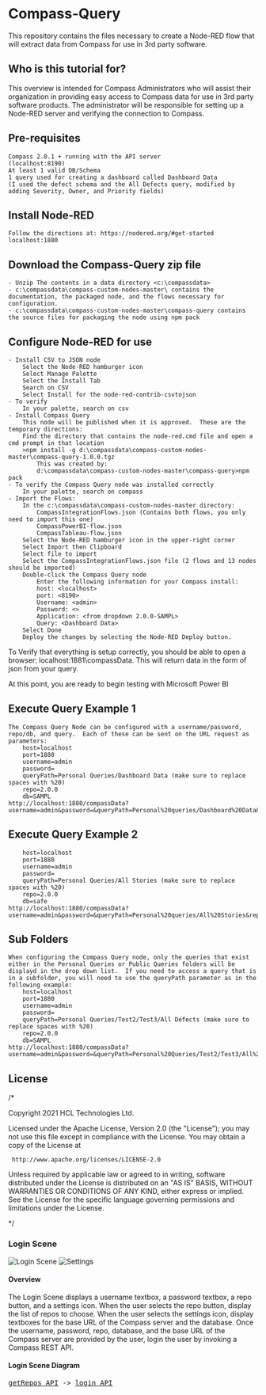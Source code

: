# Compass-Query
This repository contains the files necessary to create a Node-RED flow that will extract data from Compass for use in 3rd party software.

## Who is this tutorial for?

This overview is intended for Compass Administrators who will assist their organization in providing easy access to Compass data for use in 3rd party software products.  The administrator will be responsible for setting up a Node-RED server and verifying the connection to Compass.

## Pre-requisites
	Compass 2.0.1 + running with the API server
	(localhost:8190)
	At least 1 valid DB/Schema
	1 query used for creating a dashboard called Dashboard Data
	(I used the defect schema and the All Defects query, modified by adding Severity, Owner, and Priority fields)
	
## Install Node-RED
	Follow the directions at: https://nodered.org/#get-started
	localhost:1880
	
## Download the Compass-Query zip file
	- Unzip The contents in a data directory <c:\compassdata>
	- c:\compassdata\compass-custom-nodes-master\ contains the documentation, the packaged node, and the flows necessary for configuration.  
	- c:\compassdata\compass-custom-nodes-master\compass-query contains the source files for packaging the node using npm pack
		
## Configure Node-RED for use
	- Install CSV to JSON node
		Select the Node-RED hamburger icon
		Select Manage Palette
		Select the Install Tab
		Search on CSV
		Select Install for the node-red-contrib-csvtojson
	- To verify
		In your palette, search on csv
	- Install Compass Query  
		This node will be published when it is approved.  These are the temporary directions:
		Find the directory that contains the node-red.cmd file and open a cmd prompt in that location
		>npm install -g d:\compassdata\compass-custom-nodes-master\compass-query-1.0.0.tgz
			This was created by:
			d:\compassdata\compass-custom-nodes-master\compass-query>npm pack
	- To verify the Compass Query node was installed correctly
		In your palette, search on compass
	- Import the Flows:
		In the c:\compassdata\compass-custom-nodes-master directory:
			CompassIntegrationFlows.json (Contains both flows, you only need to import this one)
			CompassPowerBI-flow.json
			CompassTableau-flow.json
		Select the Node-RED hamburger icon in the upper-right corner
		Select Import then Clipboard
		Select file to import
		Select the CompassIntegrationFlows.json file (2 flows and 13 nodes should be imported)
		Double-click the Compass Query node
			Enter the following information for your Compass install:
			host: <localhost>
			port: <8190>
			Username: <admin>
			Password: <>
			Application: <from dropdown 2.0.0-SAMPL>
			Query: <Dashboard Data>
		Select Done
		Deploy the changes by selecting the Node-RED Deploy button.

To Verify that everything is setup correctly, you should be able to open a browser: localhost:1881\compassData.  This will return data in the form of json from your query.

At this point, you are ready to begin testing with Microsoft Power BI

## Execute Query Example 1 
	The Compass Query Node can be configured with a username/password, repo/db, and query.  Each of these can be sent on the URL request as parameters:
		host=localhost
		port=1880
		username=admin
		password=
		queryPath=Personal Queries/Dashboard Data (make sure to replace spaces with %20)
		repo=2.0.0
		db=SAMPL
	http://localhost:1880/compassData?username=admin&password=&queryPath=Personal%20queries/Dashboard%20Data&repo=2.0.0&db=SAMPL

## Execute Query Example 2
	
		host=localhost
		port=1880
		username=admin
		password=
		queryPath=Personal Queries/All Stories (make sure to replace spaces with %20)
		repo=2.0.0
		db=safe
	http://localhost:1880/compassData?username=admin&password=&queryPath=Personal%20queries/All%20Stories&repo=2.0.0&db=safe


## Sub Folders
	When configuring the Compass Query node, only the queries that exist either in the Personal Queries or Public Queries folders will be displayd in the drop down list.  If you need to access a query that is in a subfolder, you will need to use the queryPath parameter as in the following example:
		host=localhost
		port=1880
		username=admin
		password=
		queryPath=Personal Queries/Test2/Test3/All Defects (make sure to replace spaces with %20)
		repo=2.0.0
		db=SAMPL
	http://localhost:1880/compassData?username=admin&password=&queryPath=Personal%20Queries/Test2/Test3/All%20Defects&repo=2.0.0&db=SAMPL	
	
## License

/*
 
 Copyright 2021 HCL Technologies Ltd.

 Licensed under the Apache License, Version 2.0 (the "License");
 you may not use this file except in compliance with the License.
 You may obtain a copy of the License at

     http://www.apache.org/licenses/LICENSE-2.0

 Unless required by applicable law or agreed to in writing, software
 distributed under the License is distributed on an "AS IS" BASIS,
 WITHOUT WARRANTIES OR CONDITIONS OF ANY KIND, either express or implied.
 See the License for the specific language governing permissions and
 limitations under the License.
 
*/


### Login Scene

![Login Scene](statics/login_scene.png) ![Settings](statics/settings.png)

#### Overview

The Login Scene displays a username textbox, a password textbox, a repo button, and a settings icon. When the user selects the repo button, display the list of repos to choose. When the user selects the settings icon, display textboxes for the base URL of the Compass server and the database. Once the username, password, repo, database, and the base URL of the Compass server are provided by the user, login the user by invoking a Compass REST API.

#### Login Scene Diagram

<pre>
<a href='#getrepos-api'>getRepos API</a> -> <a href='#login-api'>login API</a>
</pre>


